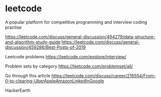 # leetcode
A popular platform for competitive programming and interview coding practise

https://leetcode.com/discuss/general-discussion/494279/data-structure-and-algorithm-study-guide
https://leetcode.com/discuss/general-discussion/459286/Best-Posts-of-2019

Leetcode problems
https://leetcode.com/explore/interview/

Problem sets by category
https://leetcode.com/problemset/all/


Go through this article
https://leetcode.com/discuss/career/216554/From-0-to-clearing-UberAppleAmazonLinkedInGoogle

HackerEarth 

